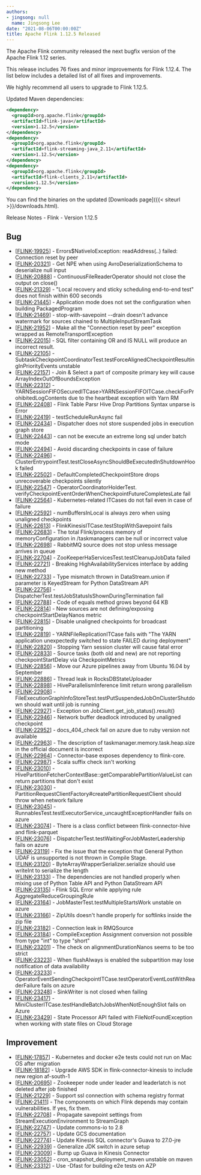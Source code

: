 ```yaml
---
authors:
- jingsong: null
  name: Jingsong Lee
date: "2021-08-06T00:00:00Z"
title: Apache Flink 1.12.5 Released
---
```


The Apache Flink community released the next bugfix version of the Apache Flink 1.12 series.

This release includes 76 fixes and minor improvements for Flink 1.12.4. The list below includes a detailed list of all fixes and improvements.

We highly recommend all users to upgrade to Flink 1.12.5.

Updated Maven dependencies:

```xml
<dependency>
  <groupId>org.apache.flink</groupId>
  <artifactId>flink-java</artifactId>
  <version>1.12.5</version>
</dependency>
<dependency>
  <groupId>org.apache.flink</groupId>
  <artifactId>flink-streaming-java_2.11</artifactId>
  <version>1.12.5</version>
</dependency>
<dependency>
  <groupId>org.apache.flink</groupId>
  <artifactId>flink-clients_2.11</artifactId>
  <version>1.12.5</version>
</dependency>
```

You can find the binaries on the updated [Downloads page]({{< siteurl >}}/downloads.html).


Release Notes - Flink - Version 1.12.5

<h2>        Bug
</h2>
<ul>
<li>[<a href='https://issues.apache.org/jira/browse/FLINK-19925'>FLINK-19925</a>] -         Errors$NativeIoException: readAddress(..) failed: Connection reset by peer
</li>
<li>[<a href='https://issues.apache.org/jira/browse/FLINK-20321'>FLINK-20321</a>] -         Get NPE when using AvroDeserializationSchema to deserialize null input
</li>
<li>[<a href='https://issues.apache.org/jira/browse/FLINK-20888'>FLINK-20888</a>] -         ContinuousFileReaderOperator should not close the output on close()
</li>
<li>[<a href='https://issues.apache.org/jira/browse/FLINK-21329'>FLINK-21329</a>] -         &quot;Local recovery and sticky scheduling end-to-end test&quot; does not finish within 600 seconds
</li>
<li>[<a href='https://issues.apache.org/jira/browse/FLINK-21445'>FLINK-21445</a>] -         Application mode does not set the configuration when building PackagedProgram
</li>
<li>[<a href='https://issues.apache.org/jira/browse/FLINK-21469'>FLINK-21469</a>] -         stop-with-savepoint --drain doesn&#39;t advance watermark for sources chained to MultipleInputStreamTask
</li>
<li>[<a href='https://issues.apache.org/jira/browse/FLINK-21952'>FLINK-21952</a>] -         Make all the &quot;Connection reset by peer&quot; exception wrapped as RemoteTransportException
</li>
<li>[<a href='https://issues.apache.org/jira/browse/FLINK-22015'>FLINK-22015</a>] -         SQL filter containing OR and IS NULL will produce an incorrect result.
</li>
<li>[<a href='https://issues.apache.org/jira/browse/FLINK-22105'>FLINK-22105</a>] -         SubtaskCheckpointCoordinatorTest.testForceAlignedCheckpointResultingInPriorityEvents unstable
</li>
<li>[<a href='https://issues.apache.org/jira/browse/FLINK-22157'>FLINK-22157</a>] -         Join &amp; Select a part of composite primary key will cause ArrayIndexOutOfBoundsException
</li>
<li>[<a href='https://issues.apache.org/jira/browse/FLINK-22312'>FLINK-22312</a>] -         YARNSessionFIFOSecuredITCase&gt;YARNSessionFIFOITCase.checkForProhibitedLogContents due to the heartbeat exception with Yarn RM
</li>
<li>[<a href='https://issues.apache.org/jira/browse/FLINK-22408'>FLINK-22408</a>] -         Flink Table Parsr Hive Drop Partitions Syntax unparse is Error
</li>
<li>[<a href='https://issues.apache.org/jira/browse/FLINK-22419'>FLINK-22419</a>] -         testScheduleRunAsync fail
</li>
<li>[<a href='https://issues.apache.org/jira/browse/FLINK-22434'>FLINK-22434</a>] -         Dispatcher does not store suspended jobs in execution graph store
</li>
<li>[<a href='https://issues.apache.org/jira/browse/FLINK-22443'>FLINK-22443</a>] -         can not be execute an extreme long sql under batch mode
</li>
<li>[<a href='https://issues.apache.org/jira/browse/FLINK-22494'>FLINK-22494</a>] -         Avoid discarding checkpoints in case of failure
</li>
<li>[<a href='https://issues.apache.org/jira/browse/FLINK-22496'>FLINK-22496</a>] -         ClusterEntrypointTest.testCloseAsyncShouldBeExecutedInShutdownHook failed
</li>
<li>[<a href='https://issues.apache.org/jira/browse/FLINK-22502'>FLINK-22502</a>] -         DefaultCompletedCheckpointStore drops unrecoverable checkpoints silently
</li>
<li>[<a href='https://issues.apache.org/jira/browse/FLINK-22547'>FLINK-22547</a>] -         OperatorCoordinatorHolderTest. verifyCheckpointEventOrderWhenCheckpointFutureCompletesLate fail
</li>
<li>[<a href='https://issues.apache.org/jira/browse/FLINK-22564'>FLINK-22564</a>] -         Kubernetes-related ITCases do not fail even in case of failure
</li>
<li>[<a href='https://issues.apache.org/jira/browse/FLINK-22592'>FLINK-22592</a>] -         numBuffersInLocal is always zero when using unaligned checkpoints
</li>
<li>[<a href='https://issues.apache.org/jira/browse/FLINK-22613'>FLINK-22613</a>] -         FlinkKinesisITCase.testStopWithSavepoint fails
</li>
<li>[<a href='https://issues.apache.org/jira/browse/FLINK-22683'>FLINK-22683</a>] -         The total Flink/process memory of memoryConfiguration in /taskmanagers can be null or incorrect value
</li>
<li>[<a href='https://issues.apache.org/jira/browse/FLINK-22698'>FLINK-22698</a>] -         RabbitMQ source does not stop unless message arrives in queue
</li>
<li>[<a href='https://issues.apache.org/jira/browse/FLINK-22704'>FLINK-22704</a>] -         ZooKeeperHaServicesTest.testCleanupJobData failed
</li>
<li>[<a href='https://issues.apache.org/jira/browse/FLINK-22721'>FLINK-22721</a>] -         Breaking HighAvailabilityServices interface by adding new method
</li>
<li>[<a href='https://issues.apache.org/jira/browse/FLINK-22733'>FLINK-22733</a>] -         Type mismatch thrown in DataStream.union if parameter is KeyedStream for Python DataStream API
</li>
<li>[<a href='https://issues.apache.org/jira/browse/FLINK-22756'>FLINK-22756</a>] -         DispatcherTest.testJobStatusIsShownDuringTermination fail
</li>
<li>[<a href='https://issues.apache.org/jira/browse/FLINK-22788'>FLINK-22788</a>] -         Code of equals method grows beyond 64 KB
</li>
<li>[<a href='https://issues.apache.org/jira/browse/FLINK-22814'>FLINK-22814</a>] -         New sources are not defining/exposing checkpointStartDelayNanos metric
</li>
<li>[<a href='https://issues.apache.org/jira/browse/FLINK-22815'>FLINK-22815</a>] -         Disable unaligned checkpoints for broadcast partitioning
</li>
<li>[<a href='https://issues.apache.org/jira/browse/FLINK-22819'>FLINK-22819</a>] -         YARNFileReplicationITCase fails with &quot;The YARN application unexpectedly switched to state FAILED during deployment&quot;
</li>
<li>[<a href='https://issues.apache.org/jira/browse/FLINK-22820'>FLINK-22820</a>] -         Stopping Yarn session cluster will cause fatal error
</li>
<li>[<a href='https://issues.apache.org/jira/browse/FLINK-22833'>FLINK-22833</a>] -         Source tasks (both old and new) are not reporting checkpointStartDelay via CheckpointMetrics
</li>
<li>[<a href='https://issues.apache.org/jira/browse/FLINK-22856'>FLINK-22856</a>] -         Move our Azure pipelines away from Ubuntu 16.04 by September
</li>
<li>[<a href='https://issues.apache.org/jira/browse/FLINK-22886'>FLINK-22886</a>] -         Thread leak in RocksDBStateUploader
</li>
<li>[<a href='https://issues.apache.org/jira/browse/FLINK-22898'>FLINK-22898</a>] -         HiveParallelismInference limit return wrong parallelism
</li>
<li>[<a href='https://issues.apache.org/jira/browse/FLINK-22908'>FLINK-22908</a>] -         FileExecutionGraphInfoStoreTest.testPutSuspendedJobOnClusterShutdown should wait until job is running
</li>
<li>[<a href='https://issues.apache.org/jira/browse/FLINK-22927'>FLINK-22927</a>] -         Exception on JobClient.get_job_status().result()
</li>
<li>[<a href='https://issues.apache.org/jira/browse/FLINK-22946'>FLINK-22946</a>] -         Network buffer deadlock introduced by unaligned checkpoint
</li>
<li>[<a href='https://issues.apache.org/jira/browse/FLINK-22952'>FLINK-22952</a>] -         docs_404_check fail on azure due to ruby version not available
</li>
<li>[<a href='https://issues.apache.org/jira/browse/FLINK-22963'>FLINK-22963</a>] -         The description of taskmanager.memory.task.heap.size in the official document is incorrect
</li>
<li>[<a href='https://issues.apache.org/jira/browse/FLINK-22964'>FLINK-22964</a>] -         Connector-base exposes dependency to flink-core.
</li>
<li>[<a href='https://issues.apache.org/jira/browse/FLINK-22987'>FLINK-22987</a>] -         Scala suffix check isn&#39;t working
</li>
<li>[<a href='https://issues.apache.org/jira/browse/FLINK-23010'>FLINK-23010</a>] -         HivePartitionFetcherContextBase::getComparablePartitionValueList can return partitions that don&#39;t exist
</li>
<li>[<a href='https://issues.apache.org/jira/browse/FLINK-23030'>FLINK-23030</a>] -         PartitionRequestClientFactory#createPartitionRequestClient should throw when network failure
</li>
<li>[<a href='https://issues.apache.org/jira/browse/FLINK-23045'>FLINK-23045</a>] -         RunnablesTest.testExecutorService_uncaughtExceptionHandler fails on azure
</li>
<li>[<a href='https://issues.apache.org/jira/browse/FLINK-23074'>FLINK-23074</a>] -         There is a class conflict between flink-connector-hive and flink-parquet
</li>
<li>[<a href='https://issues.apache.org/jira/browse/FLINK-23076'>FLINK-23076</a>] -         DispatcherTest.testWaitingForJobMasterLeadership fails on azure
</li>
<li>[<a href='https://issues.apache.org/jira/browse/FLINK-23119'>FLINK-23119</a>] -         Fix the issue that the exception that General Python UDAF is unsupported is not thrown in Compile Stage.
</li>
<li>[<a href='https://issues.apache.org/jira/browse/FLINK-23120'>FLINK-23120</a>] -         ByteArrayWrapperSerializer.serialize should use writeInt to serialize the length
</li>
<li>[<a href='https://issues.apache.org/jira/browse/FLINK-23133'>FLINK-23133</a>] -         The dependencies are not handled properly when mixing use of Python Table API and Python DataStream API
</li>
<li>[<a href='https://issues.apache.org/jira/browse/FLINK-23135'>FLINK-23135</a>] -         Flink SQL Error while applying rule AggregateReduceGroupingRule
</li>
<li>[<a href='https://issues.apache.org/jira/browse/FLINK-23164'>FLINK-23164</a>] -         JobMasterTest.testMultipleStartsWork unstable on azure
</li>
<li>[<a href='https://issues.apache.org/jira/browse/FLINK-23166'>FLINK-23166</a>] -         ZipUtils doesn&#39;t handle properly for softlinks inside the zip file
</li>
<li>[<a href='https://issues.apache.org/jira/browse/FLINK-23182'>FLINK-23182</a>] -         Connection leak in RMQSource 
</li>
<li>[<a href='https://issues.apache.org/jira/browse/FLINK-23184'>FLINK-23184</a>] -         CompileException Assignment conversion not possible from type &quot;int&quot; to type &quot;short&quot;
</li>
<li>[<a href='https://issues.apache.org/jira/browse/FLINK-23201'>FLINK-23201</a>] -         The check on alignmentDurationNanos seems to be too strict
</li>
<li>[<a href='https://issues.apache.org/jira/browse/FLINK-23223'>FLINK-23223</a>] -         When flushAlways is enabled the subpartition may lose notification of data availability
</li>
<li>[<a href='https://issues.apache.org/jira/browse/FLINK-23233'>FLINK-23233</a>] -         OperatorEventSendingCheckpointITCase.testOperatorEventLostWithReaderFailure fails on azure
</li>
<li>[<a href='https://issues.apache.org/jira/browse/FLINK-23248'>FLINK-23248</a>] -         SinkWriter is not closed when failing
</li>
<li>[<a href='https://issues.apache.org/jira/browse/FLINK-23417'>FLINK-23417</a>] -         MiniClusterITCase.testHandleBatchJobsWhenNotEnoughSlot fails on Azure
</li>
<li>[<a href='https://issues.apache.org/jira/browse/FLINK-23429'>FLINK-23429</a>] -         State Processor API failed with FileNotFoundException when working with state files on Cloud Storage
</li>
</ul>

<h2>        Improvement
</h2>
<ul>
<li>[<a href='https://issues.apache.org/jira/browse/FLINK-17857'>FLINK-17857</a>] -         Kubernetes and docker e2e tests could not run on Mac OS after migration
</li>
<li>[<a href='https://issues.apache.org/jira/browse/FLINK-18182'>FLINK-18182</a>] -         Upgrade AWS SDK in flink-connector-kinesis to include new region af-south-1
</li>
<li>[<a href='https://issues.apache.org/jira/browse/FLINK-20695'>FLINK-20695</a>] -         Zookeeper node under leader and leaderlatch is not deleted after job finished
</li>
<li>[<a href='https://issues.apache.org/jira/browse/FLINK-21229'>FLINK-21229</a>] -         Support ssl connection with schema registry format
</li>
<li>[<a href='https://issues.apache.org/jira/browse/FLINK-21411'>FLINK-21411</a>] -         The components on which Flink depends may contain vulnerabilities. If yes, fix them.
</li>
<li>[<a href='https://issues.apache.org/jira/browse/FLINK-22708'>FLINK-22708</a>] -         Propagate savepoint settings from StreamExecutionEnvironment to StreamGraph
</li>
<li>[<a href='https://issues.apache.org/jira/browse/FLINK-22747'>FLINK-22747</a>] -         Update commons-io to 2.8
</li>
<li>[<a href='https://issues.apache.org/jira/browse/FLINK-22757'>FLINK-22757</a>] -         Update GCS documentation
</li>
<li>[<a href='https://issues.apache.org/jira/browse/FLINK-22774'>FLINK-22774</a>] -         Update Kinesis SQL connector&#39;s Guava to 27.0-jre
</li>
<li>[<a href='https://issues.apache.org/jira/browse/FLINK-22939'>FLINK-22939</a>] -         Generalize JDK switch in azure setup
</li>
<li>[<a href='https://issues.apache.org/jira/browse/FLINK-23009'>FLINK-23009</a>] -         Bump up Guava in Kinesis Connector
</li>
<li>[<a href='https://issues.apache.org/jira/browse/FLINK-23052'>FLINK-23052</a>] -         cron_snapshot_deployment_maven unstable on maven
</li>
<li>[<a href='https://issues.apache.org/jira/browse/FLINK-23312'>FLINK-23312</a>] -         Use -Dfast for building e2e tests on AZP
</li>
</ul>
                                                                                                                                                                